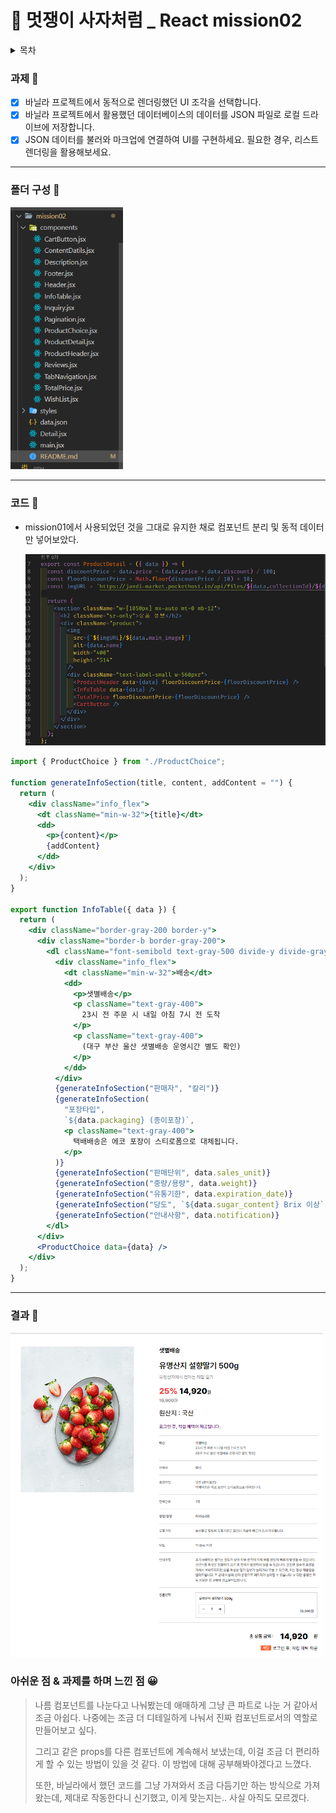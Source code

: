 # 🦁 멋쟁이 사자처럼 \_ React mission02

<details>
  <summary>목차</summary>
  <ul>
    <li><a href='#과제 🤗'>과제 🤗</a></li>
    <li><a href='#폴더-구성-'>폴더 구성 💼</a></li>
    <li><a href='#코드-'>코드 💊</a></li>
    <li><a href='#결과'>결과 🎉</a></li>
    <li><a href='#아쉬운-점--과제를-하며-느낀-점'>아쉬운 점 😥 & 과제를 하며 느낀 점 😀</a></li>
  </ul>
</details>

### 과제 🤗

- [x] 바닐라 프로젝트에서 동적으로 렌더링했던 UI 조각을 선택합니다.
- [x] 바닐라 프로젝트에서 활용했던 데이터베이스의 데이터를 JSON 파일로 로컬 드라이브에 저장합니다.
- [x] JSON 데이터를 불러와 마크업에 연결하여 UI를 구현하세요.
      필요한 경우, 리스트 렌더링을 활용해보세요.

---

### 폴더 구성 💼

<img width="180" src="/readmeImages/image-5.png"></img>

---

### 코드 💊

- mission01에서 사용되었던 것을 그대로 유지한 채로 컴포넌트 분리 및 동적 데이터만 넣어보았다.


  <img width="500" src="/readmeImages/image-4.png"></img> 

```jsx
import { ProductChoice } from "./ProductChoice";

function generateInfoSection(title, content, addContent = "") {
  return (
    <div className="info_flex">
      <dt className="min-w-32">{title}</dt>
      <dd>
        <p>{content}</p>
        {addContent}
      </dd>
    </div>
  );
}

export function InfoTable({ data }) {
  return (
    <div className="border-gray-200 border-y">
      <div className="border-b border-gray-200">
        <dl className="font-semibold text-gray-500 divide-y divide-gray-200 product_info">
          <div className="info_flex">
            <dt className="min-w-32">배송</dt>
            <dd>
              <p>샛별배송</p>
              <p className="text-gray-400">
                23시 전 주문 시 내일 아침 7시 전 도착
              </p>
              <p className="text-gray-400">
                (대구 부산 울산 샛별배송 운영시간 별도 확인)
              </p>
            </dd>
          </div>
          {generateInfoSection("판매자", "칼리")}
          {generateInfoSection(
            "포장타입",
            `${data.packaging} (종이포장)`,
            <p className="text-gray-400">
              택배배송은 에코 포장이 스티로폼으로 대체됩니다.
            </p>
          )}
          {generateInfoSection("판매단위", data.sales_unit)}
          {generateInfoSection("중량/용량", data.weight)}
          {generateInfoSection("유통기한", data.expiration_date)}
          {generateInfoSection("당도", `${data.sugar_content} Brix 이상`)}
          {generateInfoSection("안내사항", data.notification)}
        </dl>
      </div>
      <ProductChoice data={data} />
    </div>
  );
}

```


---

### 결과 🎉

<img width="500" src="/readmeImages/image-3.png"></img>

### 아쉬운 점 & 과제를 하며 느낀 점 😀

> 나름 컴포넌트를 나눈다고 나눠봤는데 애매하게 그냥 큰 파트로 나눈 거 같아서 조금 아쉽다. 나중에는 조금 더 디테일하게 나눠서 진짜 컴포넌트로서의 역할로 만들어보고 싶다.
> 
> 그리고 같은 props를 다른 컴포넌트에 계속해서 보냈는데, 이걸 조금 더 편리하게 할 수 있는 방법이 있을 것 같다. 이 방법에 대해 공부해봐야겠다고 느꼈다.
> 
> 또한, 바닐라에서 했던 코드를 그냥 가져와서 조금 다듬기만 하는 방식으로 가져왔는데, 제대로 작동한다니 신기했고, 이게 맞는지는.. 사실 아직도 모르겠다.